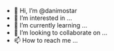 - 👋 Hi, I’m @danimostar
- 👀 I’m interested in ...
- 🌱 I’m currently learning ...
- 💞️ I’m looking to collaborate on ...
- 📫 How to reach me ...

<!---
danimostar/danimostar is a ✨ special ✨ repository because its `README.md` (this file) appears on your GitHub profile.
You can click the Preview link to take a look at your changes.
--->
